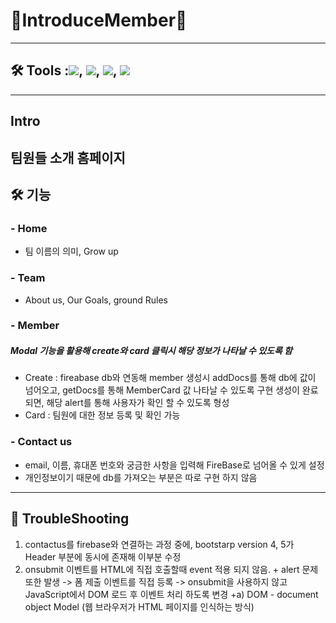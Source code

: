 # 🎉IntroduceMember🎉
---
## 🛠️  Tools :<img src="https://img.shields.io/badge/HTML5-E34F26?style=flat-square&logo=html5&logoColor=white"/>, <img src="https://img.shields.io/badge/Visual Studio-5C2D91?style=flat-square&logo=Visual Studio&logoColor=white"/>, <img src="https://img.shields.io/badge/Firebase-DD2C00?style=flat-square&logo=Firebase&logoColor=black"/>, <img src="https://img.shields.io/badge/jQuery-0769AD?style=flat-square&logo=jQuery&logoColor=black"/> 

---
## Intro
팀원들 소개 홈페이지 
---
## 🛠️ 기능 
### - Home 
  - 팀 이름의 의미, Grow up 
### - Team 
  - About us, Our Goals, ground Rules
### - Member 
  ##### Modal 기능을 활용해 create와 card 클릭시 해당 정보가 나타날 수 있도록 함
  - Create : fireabase db와 연동해 member 생성시 addDocs를 통해 db에 값이 넘어오고, getDocs를 통해 MemberCard 값 나타날 수 있도록 구현
             생성이 완료 되면, 해당 alert를 통해 사용자가 확인 할 수 있도록 형성 
  - Card : 팀원에 대한 정보 등록 및 확인 가능
### - Contact us 
  - email, 이름, 휴대폰 번호와 궁금한 사항을 입력해 FireBase로 넘어올 수 있게 설정 
  - 개인정보이기 때문에 db를 가져오는 부분은 따로 구현 하지 않음 
--- 
## 🥵 TroubleShooting 
1. contactus를 firebase와 연결하는 과정 중에, bootstarp version 4, 5가 Header 부분에 동시에 존재해 이부분 수정 
2. onsubmit 이벤트를 HTML에 직접 호출할때 event 적용 되지 않음. + alert 문제 또한 발생 
-> 폼 제출 이벤트를 직접 등록 
-> onsubmit을 사용하지 않고 JavaScript에서 DOM 로드 후 이벤트 처리 하도록 변경 
+a) DOM - document object Model (웹 브라우저가 HTML 페이지를 인식하는 방식) 


  
